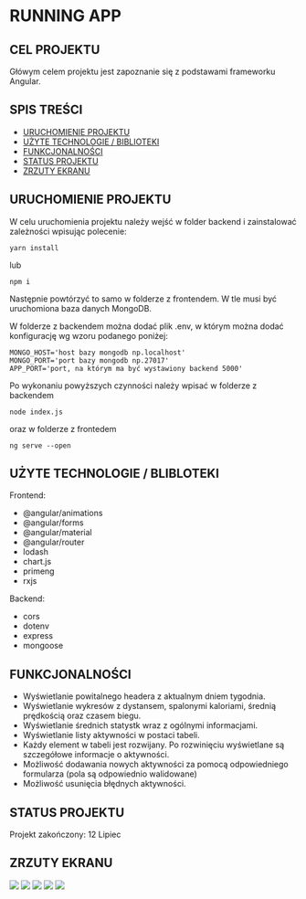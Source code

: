 # RUNNING APP

## CEL PROJEKTU

Główym celem projektu jest zapoznanie się z podstawami frameworku Angular.

## SPIS TREŚCI

- [URUCHOMIENIE PROJEKTU](#uruchomienie-projektu)
- [UŻYTE TECHNOLOGIE / BIBLIOTEKI](#użyte-technologie-/-biblioteki)
- [FUNKCJONALNOŚCI](#funkcjonalności)
- [STATUS PROJEKTU](#status-projektu)
- [ZRZUTY EKRANU](#zrzuty-ekranu)

## URUCHOMIENIE PROJEKTU

W celu uruchomienia projektu należy wejść w folder backend i zainstalować zależności wpisując polecenie:

```
yarn install
```

lub

```
npm i
```

Następnie powtórzyć to samo w folderze z frontendem.
W tle musi być uruchomiona baza danych MongoDB.

W folderze z backendem można dodać plik .env, w którym można dodać konfigurację wg wzoru podanego poniżej:

```
MONGO_HOST='host bazy mongodb np.localhost'
MONGO_PORT='port bazy mongodb np.27017'
APP_PORT='port, na którym ma być wystawiony backend 5000'
```

Po wykonaniu powyższych czynności należy wpisać w folderze z backendem

```
node index.js
```

oraz w folderze z frontedem

```
ng serve --open
```

## UŻYTE TECHNOLOGIE / BLIBLOTEKI

Frontend:

- @angular/animations
- @angular/forms
- @angular/material
- @angular/router
- lodash
- chart.js
- primeng
- rxjs

Backend:

- cors
- dotenv
- express
- mongoose

## FUNKCJONALNOŚCI

- Wyświetlanie powitalnego headera z aktualnym dniem tygodnia.
- Wyświetlanie wykresów z dystansem, spalonymi kaloriami, średnią prędkością oraz czasem biegu.
- Wyświetlanie średnich statystk wraz z ogólnymi informacjami.
- Wyświetlanie listy aktywności w postaci tabeli.
- Każdy element w tabeli jest rozwijany. Po rozwinięciu wyświetlane są szczegółowe informacje o aktywności.
- Możliwość dodawania nowych aktywności za pomocą odpowiedniego formularza (pola są odpowiednio walidowane)
- Możliwość usunięcia błędnych aktywności.

## STATUS PROJEKTU

Projekt zakończony: 12 Lipiec

## ZRZUTY EKRANU

<img src="./images/1.gif"/>
<img src="./images/2.gif"/>
<img src="./images/3.gif"/>
<img src="./images/4.gif"/>
<img src="./images/4.gif"/>
